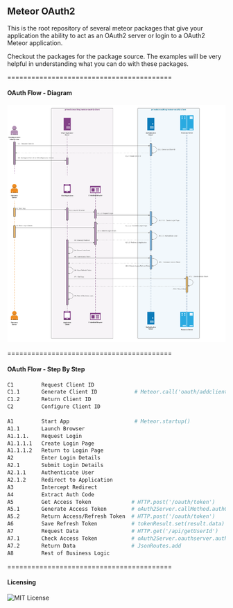 ## Meteor OAuth2

This is the root repository of several meteor packages that give your application the ability to act as an OAuth2 server or login to a OAuth2 Meteor application.

Checkout the packages for the package source. The examples will be very helpful in understanding what you can do with these packages.

=========================================
#### OAuth Flow - Diagram

![OAuthWebSequenceWithConfig](https://raw.githubusercontent.com/awatson1978/meteor-oauth2/readme-updates/documentation/OAuthWebSequenceWithConfig.png)

=========================================
#### OAuth Flow - Step By Step

```bash
C1         Request Client ID               
C1.1       Generate Client ID            # Meteor.call('oauth/addclient', newClient)
C1.2       Return Client ID               
C2         Configure Client ID               

A1         Start App                     # Meteor.startup()
A1.1       Launch Browser                
A1.1.1.    Request Login                 
A1.1.1.1   Create Login Page             
A1.1.1.2   Return to Login Page          
A2         Enter Login Details           
A2.1       Submit Login Details          
A2.1.1     Authenticate User             
A2.1.2     Redirect to Application       
A3         Intercept Redirect            
A4         Extract Auth Code             
A5         Get Access Token             # HTTP.post('/oauth/token')
A5.1       Generate Access Token        # oAuth2Server.callMethod.authCodeGrant()
A5.2       Return Access/Refresh Token  # HTTP.post('/oauth/token')
A6         Save Refresh Token           # tokenResult.set(result.data)
A7         Request Data                 # HTTP.get('/api/getUserId')
A7.1       Check Access Token           # oAuth2Server.oauthserver.authorise()
A7.2       Return Data                  # JsonRoutes.add
A8         Rest of Business Logic        
```


=========================================
#### Licensing  

![MIT License](https://img.shields.io/badge/license-MIT-blue.svg)
